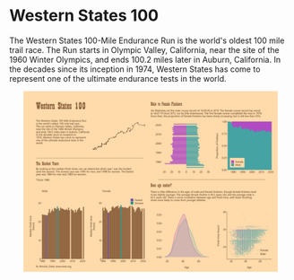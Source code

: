 # Western States 100

The Western States 100-Mile Endurance Run is the world's oldest 100 mile trail race. The Run starts in Olympic Valley, California, near the site of the 1960 Winter Olympics, and ends 100.2 miles later in Auburn, California. In the decades since its inception in 1974, Western States has come to represent one of the ultimate endurance tests in the world.

<p align="center">
  <img src="https://github.com/nrennie/Data_Viz_Projects/blob/main/Western States 100/viz.jpg?raw=true" width="90%">
</p>